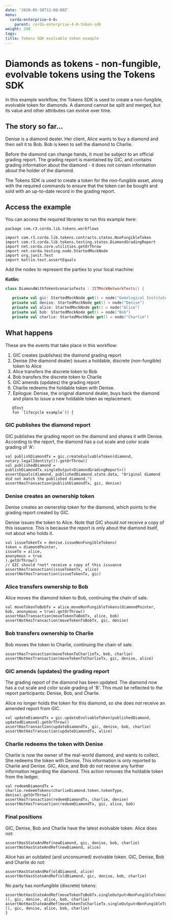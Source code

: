 ```yaml
---
date: '2020-05-10T12:00:00Z'
menu:
  corda-enterprise-4-8:
    parent: corda-enterprise-4-8-token-sdk
weight: 200
tags:
title: Tokens SDK evolvable token example
---
```

# Diamonds as tokens - non-fungible, evolvable tokens using the Tokens SDK

In this example workflow, the Tokens SDK is used to create a non-fungible, evolvable token for diamonds. A diamond cannot be split and merged, but its value and other attributes can evolve over time.

## The story so far...

Denise is a diamond dealer. Her client, Alice wants to buy a diamond and then sell it to Bob. Bob is keen to sell the diamond to Charlie.

Before the diamond can change hands, it must be subject to an official grading report. The grading report is maintained by GIC, and contains grading information about the diamond - it does not contain information about the holder of the diamond.

The Tokens SDK is used to create a token for the non-fungible asset, along with the required commands to ensure that the token can be bought and sold with an up-to-date record in the grading report.

## Access the example

You can access the required libraries to run this example here:

```
package com.r3.corda.lib.tokens.workflows

import com.r3.corda.lib.tokens.contracts.states.NonFungibleToken
import com.r3.corda.lib.tokens.testing.states.DiamondGradingReport
import net.corda.core.utilities.getOrThrow
import net.corda.testing.node.StartedMockNode
import org.junit.Test
import kotlin.test.assertEquals
```

Add the nodes to represent the parties to your local machine:

**Kotlin:**

```Kotlin
class DiamondWithTokenScenarioTests : JITMockNetworkTests() {

   private val gic: StartedMockNode get() = node("Gemological Institute of Corda (GIC)")
   private val denise: StartedMockNode get() = node("Denise")
   private val alice: StartedMockNode get() = node("Alice")
   private val bob: StartedMockNode get() = node("Bob")
   private val charlie: StartedMockNode get() = node("Charlie")
```

## What happens

These are the events that take place in this workflow:

1. GIC creates (publishes) the diamond grading report
2. Denise (the diamond dealer) issues a holdable, discrete (non-fungible) token to Alice
3. Alice transfers the discrete token to Bob
4. Bob transfers the discrete token to Charlie
5. GIC amends (updates) the grading report
6. Charlie redeems the holdable token with Denise.
7. Epilogue: Denise, the original diamond dealer, buys back the diamond and plans to issue a new holdable token as replacement.

```*/
   @Test
   fun `lifecycle example`() {
```

### GIC publishes the diamond report

GIC publishes the grading report on the diamond and shares it with Denise. According to the report, the diamond has a cut scale and color scale grading of 'A':

```val diamond = DiamondGradingReport("1.0", DiamondGradingReport.ColorScale.A, DiamondGradingReport.ClarityScale.A, DiamondGradingReport.CutScale.A, gic.legalIdentity(), denise.legalIdentity())
val publishDiamondTx = gic.createEvolvableToken(diamond, notary.legalIdentity()).getOrThrow()
val publishedDiamond = publishDiamondTx.singleOutput<DiamondGradingReport>()
assertEquals(diamond, publishedDiamond.state.data, "Original diamond did not match the published diamond.")
assertHasTransaction(publishDiamondTx, gic, denise)
```


### Denise creates an ownership token

Denise creates an ownership token for the diamond, which points to the grading report created by GIC.

Denise issues the token to Alice. Note that GIC should *not* receive a copy of this issuance. This is because the report is only about the diamond itself, not about who holds it.

```val diamondPointer = publishedDiamond.state.data.toPointer<DiamondGradingReport>()
val issueTokenTx = denise.issueNonFungibleTokens(
token = diamondPointer,
issueTo = alice,
anonymous = true
).getOrThrow()
// GIC should *not* receive a copy of this issuance
assertHasTransaction(issueTokenTx, alice)
assertNotHasTransaction(issueTokenTx, gic)
```

### Alice transfers ownership to Bob

Alice moves the diamond token to Bob, continuing the chain of sale.

```
val moveTokenToBobTx = alice.moveNonFungibleTokens(diamondPointer, bob, anonymous = true).getOrThrow()
assertHasTransaction(moveTokenToBobTx, alice, bob)
assertNotHasTransaction(moveTokenToBobTx, gic, denise)
```

### Bob transfers ownership to Charlie

Bob moves the token to Charlie, continuing the chain of sale.

```val moveTokenToCharlieTx = bob.moveNonFungibleTokens(diamondPointer, charlie, anonymous = true).getOrThrow()
assertHasTransaction(moveTokenToCharlieTx, bob, charlie)
assertNotHasTransaction(moveTokenToCharlieTx, gic, denise, alice)
```

### GIC amends (updates) the grading report

The grading report of the diamond has been updated. The diamond now has a cut scale and color scale grading of 'B'. This must be reflected to the report participants: Denise, Bob, and Charlie.

Alice no longer holds the token for this diamond, so she does *not* receive an amended report from GIC.

 ```val updatedDiamond = publishedDiamond.state.data.copy(color = DiamondGradingReport.ColorScale.B)
val updateDiamondTx = gic.updateEvolvableToken(publishedDiamond, updatedDiamond).getOrThrow()
assertHasTransaction(updateDiamondTx, gic, denise, bob, charlie)
assertNotHasTransaction(updateDiamondTx, alice)
```

### Charlie redeems the token with Denise

Charlie is now the owner of the real-world diamond, and wants to collect. She redeems the token with Denise. This information is only reported to Charlie and Denise. GIC, Alice, and Bob do not receive any further information regarding the diamond. This action removes the holdable token from the ledger.

 ```val charlieDiamond = moveTokenToCharlieTx.tx.outputsOfType<NonFungibleToken>().first()
val redeemDiamondTx = charlie.redeemTokens(charlieDiamond.token.tokenType, denise).getOrThrow()
assertHasTransaction(redeemDiamondTx, charlie, denise)
assertNotHasTransaction(redeemDiamondTx, gic, alice, bob)
```

### Final positions

GIC, Denise, Bob and Charlie have the latest evolvable token. Alice does not:

```val newDiamond = updateDiamondTx.singleOutput<DiamondGradingReport>()
assertHasStateAndRef(newDiamond, gic, denise, bob, charlie)
assertNotHasStateAndRef(newDiamond, alice)
```

Alice has an outdated (and unconsumed) evolvable token. GIC, Denise, Bob and Charlie do not:

```val oldDiamond = publishDiamondTx.singleOutput<DiamondGradingReport>()
assertHasStateAndRef(oldDiamond, alice)
assertNotHasStateAndRef(oldDiamond, gic, denise, bob, charlie)
```

No party has nonfungible (discrete) tokens:

```assertNotHasStateAndRef(issueTokenTx.singleOutput<NonFungibleToken>(), gic, denise, alice, bob, charlie)
assertNotHasStateAndRef(moveTokenToBobTx.singleOutput<NonFungibleToken>(), gic, denise, alice, bob, charlie)
assertNotHasStateAndRef(moveTokenToCharlieTx.singleOutput<NonFungibleToken>(), gic, denise, alice, bob, charlie)
}
```
